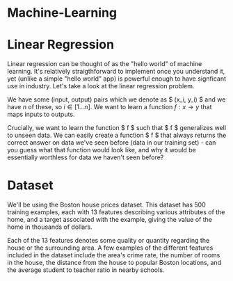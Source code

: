 # Machine-Learning

# Linear Regression

Linear regression can be thought of as the "hello world" of machine learning. It's relatively straigthforward to implement once you understand it, yet (unlike a simple "hello world" app) is powerful enough to have signficant use in industry. Let's take a look at the linear regression problem.

We have some (input, output) pairs which we denote as $ (x_i, y_i) $ and we have $n$ of these, so $i \in [1...n]$. We want to learn a function $f: x \rightarrow{} y$ that maps inputs to outputs.

Crucially, we want to learn the function $ f $ such that $ f $ generalizes well to unseen data. We can easily create a function $ f $ that always returns the correct answer on data we've seen before (data in our training set) - can you guess what that function would look like, and why it would be essentially worthless for data we haven't seen before?


# Dataset

We'll be using the Boston house prices dataset. This dataset has 500 training examples, each with 13 features describing various attributes of the home, and a target associated with the example, giving the value of the home in thousands of dollars.

Each of the 13 features denotes some quality or quantity regarding the house or the surrounding area. A few examples of the different features included in the dataset include the area's crime rate, the number of rooms in the house, the distance from the house to popular Boston locations, and the average student to teacher ratio in nearby schools.
